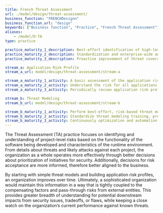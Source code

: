 ```yaml
---
title: French Threat Assessment
url: ./model/design/threat-assessment/
business_function: "FRENCHDesignn"
business_function_url: "design"
keywords: ["Business function", "Practice", "French Threat Assessment"]
aliases:
    - /model/D-TA
type: practice

practice_maturity_1_description: Best-effort identification of high-level threats to the organization and individual projects.
practice_maturity_2_description: Standardization and enterprise-wide analysis of software-related threats within the organization.
practice_maturity_3_description: Proactive improvement of threat coverage throughout the organization.

stream_a: Application Risk Profile
stream_a_url: model/design/threat-assessment/stream-a

stream_a_maturity_1_activity: A basic assessment of the application risk is performed to understand likelihood and impact of an attack.
stream_a_maturity_2_activity: Understand the risk for all applications in the organization by centralizing the risk profile inventory for stakeholders.
stream_a_maturity_3_activity: Periodically review application risk profiles at regular intervals to ensure accuracy and reflect current state.

stream_b: Threat Modeling
stream_b_url: model/design/threat-assessment/stream-b

stream_b_maturity_1_activity: Perform best-effort, risk-based threat modeling using brainstorming and existing diagrams with simple threat checklists.
stream_b_maturity_2_activity: Standardize threat modeling training, processes, and tools to scale across the organization.
stream_b_maturity_3_activity: Continuously optimization and automation of your threat modeling methodology.
---
```


The Threat Assessment (TA) practice focuses on identifying and understanding of project-level risks based on the functionality of the software being developed and characteristics of the runtime environment. From details about threats and likely attacks against each project, the organization as a whole operates more effectively through better decisions about prioritization of initiatives for security. Additionally, decisions for risk acceptance are more informed, therefore better aligned to the business.

By starting with simple threat models and building application risk profiles, an organization improves over time. Ultimately, a sophisticated organization would maintain this information in a way that is tightly coupled to the compensating factors and pass-through risks from external entities. This provides greater breadth of understanding for potential downstream impacts from security issues, tradeoffs, or flaws, while keeping a close watch on the organization’s current performance against known threats.

